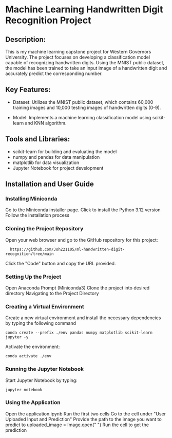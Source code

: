 # Machine Learning Handwritten Digit Recognition Project

## Description:

This is my machine learning capstone project for Western Governors University. The project focuses on developing 
a classification model capable of recognizing handwritten digits. Using the MNIST public dataset, the model has 
been trained to take an input image of a handwritten digit and accurately predict the corresponding number.

## Key Features:

- Dataset: Utilizes the MNIST public dataset, which contains 60,000 training images and 10,000 testing images of handwritten digits (0-9).
    
- Model: Implements a machine learning classification model using scikit-learn and KNN algorithm.

## Tools and Libraries:

- scikit-learn for building and evaluating the model
- numpy and pandas for data manipulation
- matplotlib for data visualization
- Jupyter Notebook for project development

## Installation and User Guide

### Installing Miniconda

Go to the Miniconda installer page.
Click to install the Python 3.12 version
Follow the installation process 

### Cloning the Project Repository

Open your web browser and go to the GitHub repository for this project: 

      https://github.com/Joh221105/ml-handwritten-digit-recognition/tree/main

Click the "Code" button and copy the URL provided.

### Setting Up the Project

Open Anaconda Prompt (Miniconda3)
Clone the project into desired directory
Navigating to the Project Directory

### Creating a Virtual Environment

Create a new virtual environment and install the necessary dependencies by typing the following command
    
    conda create --prefix ./env pandas numpy matplotlib scikit-learn jupyter -y
    
Activate the environment: 
  
    conda activate ./env
    
### Running the Jupyter Notebook

Start Jupyter Notebook by typing:

    jupyter notebook

### Using the Application

Open the application.ipynb 
Run the first two cells
Go to the cell under "User Uploaded Input and Prediction"
Provide the path to the image you want to predict to uploaded_image = Image.open(" ")
Run the cell to get the prediction

